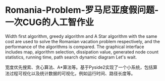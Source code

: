 # Romania-Problem-罗马尼亚度假问题-一次CUG的人工智作业

Width first algorithm, greedy algorithm and A Star algorithm with the same cost are used to solve the Romanian vacation problem respectively, and the performance of the algorithms is compared.
The graphical interface includes map, algorithm selection, dissipation value, generated node count statistics, running time, path search dynamic diagram
Let's wait.

宽度优先搜索、贪心算法、A*算法等。基于Pyside2实现了一个小系统，包括算法过程可视化以及统计数据的可视化，例如运行时间、路径长度等。
